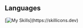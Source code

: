 ## Languages
[![My Skills](https://skillicons.dev/icons?i=python,r,)](https://skillicons.dev)
<!---
yukiito0914/yukiito0914 is a ✨ special ✨ repository because its `README.md` (this file) appears on your GitHub profile.
You can click the Preview link to take a look at your changes.
--->
